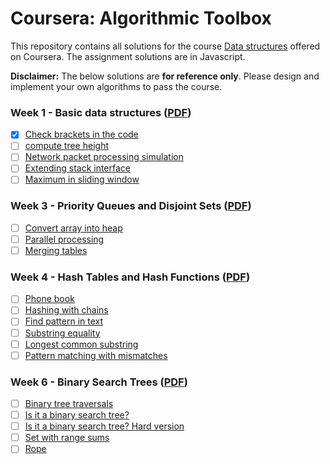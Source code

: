 # Coursera: Algorithmic Toolbox

This repository contains all solutions for the course [Data structures](https://www.coursera.org/learn/data-structures) offered on Coursera. The assignment solutions are in Javascript.

**Disclaimer:** The below solutions are **for reference only**. Please design and implement your own algorithms to pass the course.

### Week 1 - Basic data structures ([PDF](Assignments/1.pdf))

- [x] [Check brackets in the code](Solutions/1_1.js)
- [ ] [compute tree height](Solutions/1_2.js)
- [ ] [Network packet processing simulation](Solutions/1_3.js)
- [ ] [Extending stack interface](Solutions/1_4.js)
- [ ] [Maximum in sliding window](Solutions/1_5.js)

### Week 3 - Priority Queues and Disjoint Sets ([PDF](Assignments/3.pdf))

- [ ] [Convert array into heap](Solutions/3_1.js)
- [ ] [Parallel processing](Solutions/3_2.js)
- [ ] [Merging tables](Solutions/3_3.js)

### Week 4 - Hash Tables and Hash Functions ([PDF](Assignments/4.pdf))

- [ ] [Phone book](Solutions/4_1.js)
- [ ] [Hashing with chains](Solutions/4_2.js)
- [ ] [Find pattern in text](Solutions/4_3.js)
- [ ] [Substring equality](Solutions/4_4.js)
- [ ] [Longest common substring](Solutions/4_5.js)
- [ ] [Pattern matching with mismatches](Solutions/4_6.js)

### Week 6 - Binary Search Trees ([PDF](Assignments/6.pdf))

- [ ] [Binary tree traversals](Solutions/6_1.js)
- [ ] [Is it a binary search tree?](Solutions/6_2.js)
- [ ] [Is it a binary search tree? Hard version](Solutions/6_3.js)
- [ ] [Set with range sums](Solutions/6_4.js)
- [ ] [Rope](Solutions/6_5.js)
